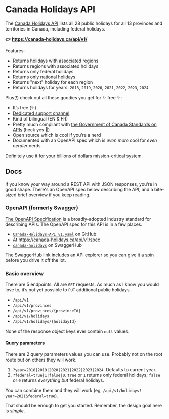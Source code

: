 # Canada Holidays API

The <a href="https://canada-holidays.ca/api/v1/" target="_blank">Canada Holidays API</a> lists all 28 public holidays for all 13 provinces and territories in Canada, including federal holidays.

**👉 <a href="https://canada-holidays.ca/api/v1/" target="_blank">https://canada-holidays.ca/api/v1/</a>**

Features:

- Returns holidays with associated regions
- Returns regions with associated holidays
- Returns only federal holidays
- Returns only national holidays
- Returns "next" holiday for each region
- Returns holidays for years: `2018`, `2019`, `2020`, `2021`, `2022`, `2023`, `2024`

Plus(!) check out all these goodies you get for ✨ free ✨:

- It’s free (✨)
- <a href="https://twitter.com/pcraig3" target="_blank">Dedicated support channel</a>
- Kind of bilingual (EN & FR)
- Pretty much compliant with <a href="https://www.canada.ca/en/government/system/digital-government/modern-emerging-technologies/government-canada-standards-apis.html" target="_blank">the Government of Canada Standards on APIs</a> (heck yes 🤙)
- Open source which is cool if you’re a nerd
- Documented with an OpenAPI spec which is _even more_ cool for _even nerdier_ nerds

Definitely use it for your billions of dollars mission-critical system.

## Docs

If you know your way around a REST API with JSON responses, you’re in good shape. There's an OpenAPI spec below describing the API, and a bite-sized brief overview if you keep reading.

### OpenAPI (formerly Swagger)

<a href="https://swagger.io/docs/specification/about/" target="_blank">The OpenAPI Specification</a> is a broadly-adopted industry standard for describing APIs. The OpenAPI spec for this API is in a few places.

- <a href="https://github.com/pcraig3/hols/blob/main/reference/Canada-Holidays-API.v1.yaml" target="_blank">`Canada-Holidays-API.v1.yaml`</a> on GitHub
- At <a href="https://canada-holidays.ca/api/v1/spec" target="_blank">https://canada-holidays.ca/api/v1/spec</a>
- <a href="https://app.swaggerhub.com/apis/pcraig3/canada-holidays/" target="_blank">`canada-holidays`</a> on SwaggerHub

The SwaggerHub link includes an API explorer so you can give it a spin before you drive it off the lot.

### Basic overview

There are 5 endpoints. All are `GET` requests. As much as I know you would love to, it’s not yet possible to `PUT` additional public holidays.

- `/api/v1`
- `/api/v1/provinces`
- `/api/v1/provinces/{provinceId}`
- `/api/v1/holidays`
- `/api/v1/holidays/{holidayId}`

None of the response object keys ever contain `null` values.

#### Query parameters

There are 2 query parameters values you can use. Probably not on the root route but on others they will work.

1. `?year=2018|2019|2020|2021|2022|2023|2024`. Defaults to current year.
2. `?federal=true|1|false|0`. `true` or `1` returns only federal holidays; `false` or `0` returns _everything but_ federal holidays.

You can combine them and they will work (eg, `/api/v1/holidays?year=2021&federal=true`).

That should be enough to get you started. Remember, the design goal here is _simple_.

